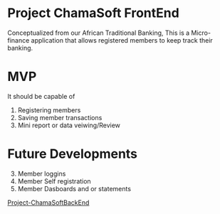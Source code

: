 # Project ChamaSoft FrontEnd

Conceptualized from our African Traditional Banking, This is a Micro-finance application that allows registered members to keep track their banking.

# MVP
It should be capable of
1. Registering members
2. Saving member transactions
3. Mini report or data veiwing/Review
   
# Future Developments
3. Member loggins
4. Member Self registration
5. Member Dasboards and or statements

<a href="https://github.com/nitramnek/Project-ChamaSoftBackEnd" target="_blank">Project-ChamaSoftBackEnd</a>
